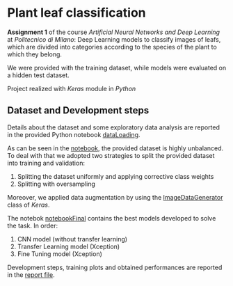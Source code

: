 
# Plant leaf classification
**Assignment 1** of  the course *Artificial Neural Networks and Deep Learning* at *Politecnico di Milano*: Deep Learning models to classify images of leafs, which are divided into categories according to the species of the plant to which they belong.

We were provided with the training dataset, while models were evaluated on a hidden test dataset.

Project realized with *Keras* module in *Python*

## Dataset and Development steps
Details about the dataset and some exploratory data analysis are reported in the provided Python notebook [dataLoading](https://github.com/denaldo98/leaf_plant_classification/blob/main/dataLoading.ipynb).

As can be seen in the [notebook](https://github.com/denaldo98/leaf_plant_classification/blob/main/dataLoading.ipynb), the provided dataset is highly unbalanced. 
To deal with that we adopted two strategies to split the provided dataset into training and validation:
 1. Splitting the dataset uniformly and applying corrective class weights
 2.  Splitting with oversampling

Moreover, we applied data augmentation by using the [ImageDataGenerator](https://www.tensorflow.org/api_docs/python/tf/keras/preprocessing/image/ImageDataGenerator) class of *Keras*.

The notebok [notebookFinal](https://github.com/denaldo98/leaf_plant_classification/blob/main/notebookFinal.ipynb)  contains the best models developed to solve the task. 
In order:

 1. CNN model (without transfer learning)
 2. Transfer Learning model (Xception)
 3. Fine Tuning model (Xception)

Development steps, training plots and obtained performances are reported in the [report file](https://github.com/denaldo98/leaf_plant_classification/blob/main/Challenge1_AN2DL.pdf).
